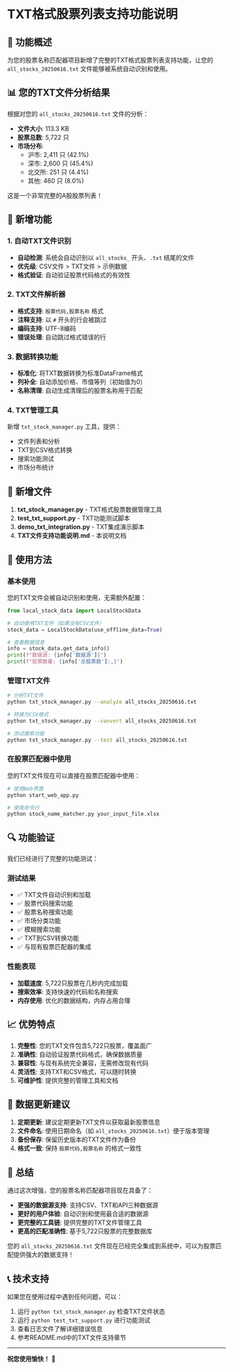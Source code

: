 # TXT格式股票列表支持功能说明

## 🎯 功能概述

为您的股票名称匹配器项目新增了完整的TXT格式股票列表支持功能，让您的 `all_stocks_20250616.txt` 文件能够被系统自动识别和使用。

## 📊 您的TXT文件分析结果

根据对您的 `all_stocks_20250616.txt` 文件的分析：

- **文件大小**: 113.3 KB
- **股票总数**: 5,722 只
- **市场分布**:
  - 沪市: 2,411 只 (42.1%)
  - 深市: 2,600 只 (45.4%)
  - 北交所: 251 只 (4.4%)
  - 其他: 460 只 (8.0%)

这是一个非常完整的A股股票列表！

## 🔧 新增功能

### 1. 自动TXT文件识别
- **自动检测**: 系统会自动识别以 `all_stocks_` 开头、`.txt` 结尾的文件
- **优先级**: CSV文件 > TXT文件 > 示例数据
- **格式验证**: 自动验证股票代码格式的有效性

### 2. TXT文件解析器
- **格式支持**: `股票代码,股票名称` 格式
- **注释支持**: 以 `#` 开头的行会被跳过
- **编码支持**: UTF-8编码
- **错误处理**: 自动跳过格式错误的行

### 3. 数据转换功能
- **标准化**: 将TXT数据转换为标准DataFrame格式
- **列补全**: 自动添加价格、市值等列（初始值为0）
- **名称清理**: 自动生成清理后的股票名称用于匹配

### 4. TXT管理工具
新增 `txt_stock_manager.py` 工具，提供：
- 文件列表和分析
- TXT到CSV格式转换
- 搜索功能测试
- 市场分布统计

## 📁 新增文件

1. **txt_stock_manager.py** - TXT格式股票数据管理工具
2. **test_txt_support.py** - TXT功能测试脚本
3. **demo_txt_integration.py** - TXT集成演示脚本
4. **TXT文件支持功能说明.md** - 本说明文档

## 🚀 使用方法

### 基本使用
您的TXT文件会被自动识别和使用，无需额外配置：

```python
from local_stock_data import LocalStockData

# 自动使用TXT文件（如果没有CSV文件）
stock_data = LocalStockData(use_offline_data=True)

# 查看数据信息
info = stock_data.get_data_info()
print(f"数据源: {info['数据源']}")
print(f"股票数量: {info['总股票数']:,}")
```

### 管理TXT文件
```bash
# 分析TXT文件
python txt_stock_manager.py --analyze all_stocks_20250616.txt

# 转换为CSV格式
python txt_stock_manager.py --convert all_stocks_20250616.txt

# 测试搜索功能
python txt_stock_manager.py --test all_stocks_20250616.txt
```

### 在股票匹配器中使用
您的TXT文件现在可以直接在股票匹配器中使用：

```bash
# 使用Web界面
python start_web_app.py

# 使用命令行
python stock_name_matcher.py your_input_file.xlsx
```

## 🔍 功能验证

我们已经进行了完整的功能测试：

### 测试结果
- ✅ TXT文件自动识别和加载
- ✅ 股票代码搜索功能
- ✅ 股票名称搜索功能
- ✅ 市场分类功能
- ✅ 模糊搜索功能
- ✅ TXT到CSV转换功能
- ✅ 与现有股票匹配器的集成

### 性能表现
- **加载速度**: 5,722只股票在几秒内完成加载
- **搜索效率**: 支持快速的代码和名称搜索
- **内存使用**: 优化的数据结构，内存占用合理

## 📈 优势特点

1. **完整性**: 您的TXT文件包含5,722只股票，覆盖面广
2. **准确性**: 自动验证股票代码格式，确保数据质量
3. **兼容性**: 与现有系统完全兼容，无需修改现有代码
4. **灵活性**: 支持TXT和CSV格式，可以随时转换
5. **可维护性**: 提供完整的管理工具和文档

## 🔄 数据更新建议

1. **定期更新**: 建议定期更新TXT文件以获取最新股票信息
2. **文件命名**: 使用日期命名（如 `all_stocks_20250616.txt`）便于版本管理
3. **备份保存**: 保留历史版本的TXT文件作为备份
4. **格式一致**: 保持 `股票代码,股票名称` 的格式一致性

## 🎉 总结

通过这次增强，您的股票名称匹配器项目现在具备了：

- **更强的数据源支持**: 支持CSV、TXT和API三种数据源
- **更好的用户体验**: 自动识别和使用最合适的数据源
- **更完整的工具链**: 提供完整的TXT文件管理工具
- **更高的匹配准确性**: 基于5,722只股票的完整数据库

您的 `all_stocks_20250616.txt` 文件现在已经完全集成到系统中，可以为股票匹配提供强大的数据支持！

## 📞 技术支持

如果您在使用过程中遇到任何问题，可以：

1. 运行 `python txt_stock_manager.py` 检查TXT文件状态
2. 运行 `python test_txt_support.py` 进行功能测试
3. 查看日志文件了解详细错误信息
4. 参考README.md中的TXT文件支持章节

---

**祝您使用愉快！** 🚀
